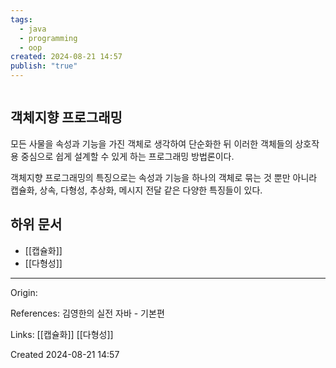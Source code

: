 ```yaml
---
tags:
  - java
  - programming
  - oop
created: 2024-08-21 14:57
publish: "true"
---
```

```table-of-contents
```

## 객체지향 프로그래밍
모든 사물을 속성과 기능을 가진 객체로 생각하여 단순화한 뒤 이러한 객체들의 상호작용 중심으로 쉽게 설계할 수 있게 하는 프로그래밍 방법론이다.

객체지향 프로그래밍의 특징으로는 속성과 기능을 하나의 객체로 묶는 것 뿐만 아니라
캡슐화, 상속, 다형성, 추상화, 메시지 전달 같은 다양한 특징들이 있다.

## 하위 문서
- [[캡슐화]]
- [[다형성]]

---
Origin: 

References: 김영한의 실전 자바 - 기본편

Links: [[캡슐화]] [[다형성]]

Created 2024-08-21 14:57